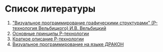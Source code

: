 # Список литературы

1. ["Визуальное программирование графическими структурами" (Р-технология Вельбицкого) И.В. Вельбицкий ](http://emag.iis.ru/arc/infosoc/emag.nsf/BPA/e72abd849fe68a7dc32576eb0034c090)
2. [Основные принципы Р-технологии](https://studfile.net/preview/3004033/page:3/)
3. [Краткое описание Р-технологии](https://inexsu.wordpress.com/2020/06/21/%D1%80-%D1%82%D0%B5%D1%85%D0%BD%D0%BE%D0%BB%D0%BE%D0%B3%D0%B8%D1%8F/)
4. [Визуальное программирование на языке ДРАКОН](https://habr.com/ru/articles/345320/)